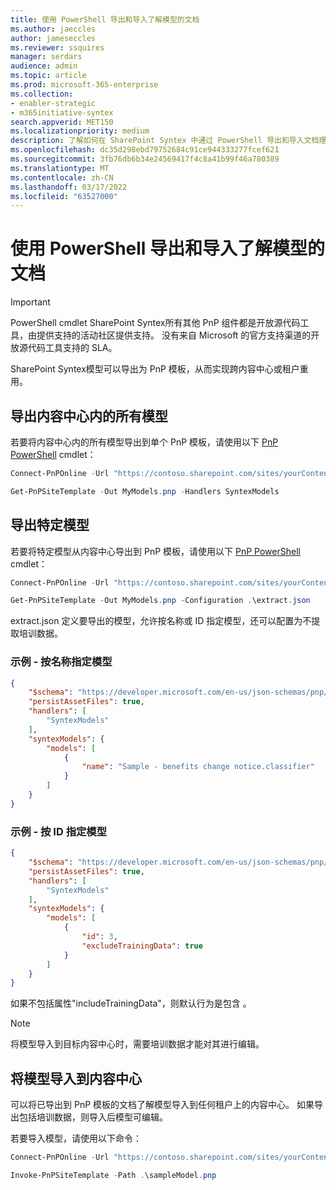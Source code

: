 ```yaml
---
title: 使用 PowerShell 导出和导入了解模型的文档
ms.author: jaeccles
author: jameseccles
ms.reviewer: ssquires
manager: serdars
audience: admin
ms.topic: article
ms.prod: microsoft-365-enterprise
ms.collection:
- enabler-strategic
- m365initiative-syntex
search.appverid: MET150
ms.localizationpriority: medium
description: 了解如何在 SharePoint Syntex 中通过 PowerShell 导出和导入文档理解SharePoint Syntex。
ms.openlocfilehash: dc35d298ebd79752684c91ce944333277fcef621
ms.sourcegitcommit: 3fb76db6b34e24569417f4c8a41b99f46a780389
ms.translationtype: MT
ms.contentlocale: zh-CN
ms.lasthandoff: 03/17/2022
ms.locfileid: "63527000"
---
```

# <a name="export-and-import-document-understanding-models-with-powershell"></a>使用 PowerShell 导出和导入了解模型的文档

> [!IMPORTANT]
> PowerShell cmdlet SharePoint Syntex所有其他 PnP 组件都是开放源代码工具，由提供支持的活动社区提供支持。 没有来自 Microsoft 的官方支持渠道的开放源代码工具支持的 SLA。

SharePoint Syntex模型可以导出为 PnP 模板，从而实现跨内容中心或租户重用。

## <a name="export-all-models-in-a-content-center"></a>导出内容中心内的所有模型

若要将内容中心内的所有模型导出到单个 PnP 模板，请使用以下 [PnP PowerShell](https://pnp.github.io/powershell/) cmdlet：

```powershell
Connect-PnPOnline -Url "https://contoso.sharepoint.com/sites/yourContentCenter"

Get-PnPSiteTemplate -Out MyModels.pnp -Handlers SyntexModels
```

## <a name="export-specific-models"></a>导出特定模型

若要将特定模型从内容中心导出到 PnP 模板，请使用以下 [PnP PowerShell](https://pnp.github.io/powershell/) cmdlet：

```powershell
Connect-PnPOnline -Url "https://contoso.sharepoint.com/sites/yourContentCenter"

Get-PnPSiteTemplate -Out MyModels.pnp -Configuration .\extract.json
```

extract.json 定义要导出的模型，允许按名称或 ID 指定模型，还可以配置为不提取培训数据。

### <a name="example---specify-model-by-name"></a>示例 - 按名称指定模型

```json
{
    "$schema": "https://developer.microsoft.com/en-us/json-schemas/pnp/provisioning/202102/extract-configuration.schema.json",
    "persistAssetFiles": true,
    "handlers": [        
        "SyntexModels"
    ],
    "syntexModels": {
        "models": [
            {
                "name": "Sample - benefits change notice.classifier"
            }
        ]
    }
}
```

### <a name="example---specify-model-by-id"></a>示例 - 按 ID 指定模型

```json
{
    "$schema": "https://developer.microsoft.com/en-us/json-schemas/pnp/provisioning/202102/extract-configuration.schema.json",
    "persistAssetFiles": true,
    "handlers": [        
        "SyntexModels"
    ],
    "syntexModels": {
        "models": [
            {
                "id": 3,
                "excludeTrainingData": true
            }
        ]
    }
}
```

如果不包括属性"includeTrainingData"，则默认行为是包含 。

> [!NOTE]
> 将模型导入到目标内容中心时，需要培训数据才能对其进行编辑。

## <a name="import-models-to-a-content-center"></a>将模型导入到内容中心
可以将已导出到 PnP 模板的文档了解模型导入到任何租户上的内容中心。 如果导出包括培训数据，则导入后模型可编辑。

若要导入模型，请使用以下命令：

```PowerShell
Connect-PnPOnline -Url "https://contoso.sharepoint.com/sites/yourContentCenter"

Invoke-PnPSiteTemplate -Path .\sampleModel.pnp
```
